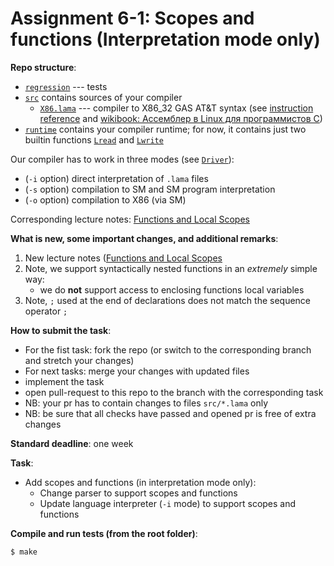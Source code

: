 # Assignment 6-1: Scopes and functions (Interpretation mode only)

**Repo structure**:
* [`regression`](regression/) --- tests
* [`src`](src/) contains sources of your compiler
  + [`X86.lama`](src/X86.lama) --- compiler to X86_32 GAS AT&T syntax (see [instruction reference](https://www.felixcloutier.com/x86/) and [wikibook: Ассемблер в Linux для программистов C](https://ru.wikibooks.org/wiki/%D0%90%D1%81%D1%81%D0%B5%D0%BC%D0%B1%D0%BB%D0%B5%D1%80_%D0%B2_Linux_%D0%B4%D0%BB%D1%8F_%D0%BF%D1%80%D0%BE%D0%B3%D1%80%D0%B0%D0%BC%D0%BC%D0%B8%D1%81%D1%82%D0%BE%D0%B2_C))
* [`runtime`](runtime/) contains your compiler runtime; for now, it contains just two builtin functions [`Lread`](runtime/runtime.c#L7) and [`Lwrite`](runtime/runtime.c#L3)

Our compiler has to work in three modes (see [`Driver`](src/Driver.lama)):
* (`-i` option) direct interpretation of `.lama` files
* (`-s` option) compilation to SM and SM program interpretation
* (`-o` option) compilation to X86 (via SM)

Corresponding lecture notes:  [Functions and Local Scopes](https://github.com/danyaberezun/compilers-supplementary/tree/main/lectures/06.pdf)

**What is new, some important changes, and additional remarks**:
1. New lecture notes ([Functions and Local Scopes](lectures/06.pdf)
2. Note, we support syntactically nested functions in an *extremely* simple way:
   + we do **not** support access to enclosing functions local variables
3. Note, `;` used at the end of declarations does not match the sequence operator `;`

**How to submit the task**:
* For the fist task: fork the repo (or switch to the corresponding branch and stretch your changes)
* For next tasks: merge your changes with updated files
* implement the task
* open pull-request to this repo to the branch with the corresponding task
* NB: your pr has to contain changes to files `src/*.lama` only
* NB: be sure that all checks have passed and opened pr is free of extra changes

**Standard deadline**: one week

**Task**:
* Add scopes and functions (in interpretation mode only):
  + Change parser to support scopes and functions
  + Update language interpreter (`-i` mode) to support scopes and functions

**Compile and run tests (from the root folder)**:
```bash
$ make
```